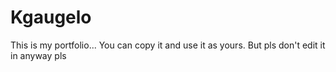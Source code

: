 # Kgaugelo
This is my portfolio... You can copy it and use it as yours. But pls don't edit it in anyway pls 
